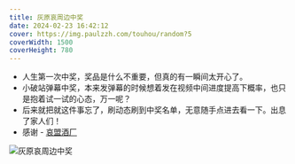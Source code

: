 ```yaml
---
title: 灰原哀周边中奖
date: 2024-02-23 16:42:12
cover: https://img.paulzzh.com/touhou/random?5
coverWidth: 1500
coverHeight: 780
---
```


- 人生第一次中奖，奖品是什么不重要，但真的有一瞬间太开心了。
- 小破站弹幕中奖，本来发弹幕的时候想着发在视频中间进度提高下概率，也只是抱着试一试的心态，万一呢？
- 后来就把就这件事忘了，刷动态刷到中奖名单，无意随手点进去看一下。出息了家人们！
- 感谢 - [哀盟酒厂](https://space.bilibili.com/8700222/)
  
![灰原哀周边中奖](https://resetsix.github.io/picx-images-hosting/cherry/图片.1aoq4qk0me.webp)